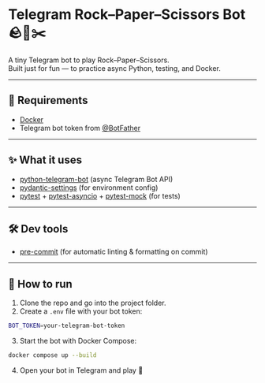 # Telegram Rock–Paper–Scissors Bot 🪨📄✂️

A tiny Telegram bot to play Rock–Paper–Scissors.  
Built just for fun — to practice async Python, testing, and Docker.


---

## 🔧 Requirements
- [Docker](https://docs.docker.com/get-docker/)
- Telegram bot token from [@BotFather](https://t.me/botfather)

---

## ✨ What it uses
- [python-telegram-bot](https://pypi.org/project/python-telegram-bot/) (async Telegram Bot API)
- [pydantic-settings](https://pypi.org/project/pydantic-settings/) (for environment config)
- [pytest](https://pypi.org/project/pytest/) + [pytest-asyncio](https://pypi.org/project/pytest-asyncio/) + [pytest-mock](https://pypi.org/project/pytest-mock/) (for tests)

---

## 🛠 Dev tools
- [pre-commit](https://pypi.org/project/pre-commit/) (for automatic linting & formatting on commit)

---
## 🚀 How to run

1. Clone the repo and go into the project folder.  
2. Create a `.env` file with your bot token:
```bash
BOT_TOKEN=your-telegram-bot-token
```
3. Start the bot with Docker Compose:
```bash
docker compose up --build
```
4. Open your bot in Telegram and play 🎉

